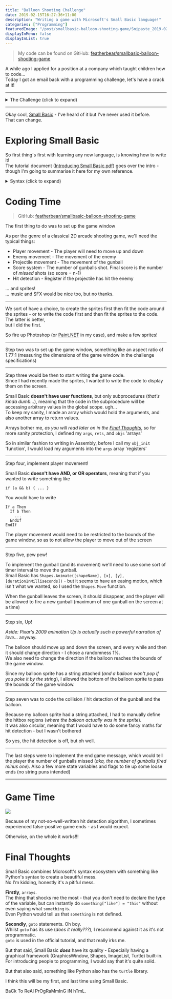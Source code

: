 ```yaml
---
title: "Balloon Shooting Challenge"
date: 2019-02-15T16:27:36+11:00
description: "Writing a game with Microsoft's Small Basic language!"
categories: ["Programming"]
featuredImage: "/post/smallbasic-balloon-shooting-game/Snipaste_2019-02-15_20-52-51.png"
displayInMenu: false
displayInList: true
---
```


> My code can be found on GitHub: [featherbear/smallbasic-balloon-shooting-game](https://github.com/featherbear/smallbasic-balloon-shooting-game)

A while ago I applied for a position at a company which taught children how to code...  
Today I got an email back with a programming challenge, let's have a crack at it!

---

<details>
<summary>The Challenge (click to expand)</summary>
<i>In order to solve the challenge you will need to download and learn a new (and very simple) coding language, I hope you will enjoy the challenge.

Please install the [Small Basic software](http://download.microsoft.com/download/C/A/F/CAF9E062-94D3-4003-80D9-44CDF7EC7BD9/SmallBasic.msi) and review the [tutorial](http://download.microsoft.com/download/9/0/6/90616372-C4BF-4628-BC82-BD709635220D/Introducing%20Small%20Basic.pdf).  
You can find more materials on the [Small Basic site](http://smallbasic.com/).  

**The Challenge**  
Develop a shooting game, the player goal is to shoot the balloon down.  

**Controls**

* The player can move the cannon up and down using the arrow keys
* To fire a bullet the player will press [SPACE].

**Rules**

* The balloon should move up and down randomly.
* The player can shoot one bullet at a time.
* Only when the bullet is out of the game then the player can shoot again.
* The game ends when the balloon is shot down, please show the amount of missed shots.
* The bullet speed should be 1.5 times the speed of the balloon.
* The balloon can change directions (up or down) at any time.
</i>
</details>

---

Okay cool, [Small Basic](http://smallbasic.com) - I've heard of it but I've never used it before.  
That can change.

# Exploring Small Basic
So first thing's first with learning any new language, is knowing how to write it!  
The tutorial document ([Introducing Small Basic.pdf](http://download.microsoft.com/download/9/0/6/90616372-C4BF-4628-BC82-BD709635220D/Introducing%20Small%20Basic.pdf)) goes over the intro - though I'm going to summarise it here for my own reference.

<details>
<summary>Syntax (click to expand)</summary>
## General
* No semicolons 🙃
* Variables are dynamically typed
* Strings and integers can be joined together (`"I am " + 19 + " years old!"`)
* Indentation is not important
* Commenting: `' Start with a single quote`

```
TextWindow.Write("Enter your name: ")
name = TextWindow.Read()
   TextWindow.WriteLine("Hello, " + name + "!")
' TextWindow.WriteLine("You won't see this line")
```


## Flow
* No switch-case
* If-Then-ElseIf-Then-Else-EndIf
* No OR, AND - We have to nest and stack If-Then and Else statement
* Logical operator EQ with single `=`
* Logical operator NEQ with `<>`


## Label:, Goto
* Yeah uh - no.

## Loops
### For-To-EndFor
```
For i = 1 To 24
  TextWindow.WriteLine(i)
EndFor
```

#### For-To-Step-EndFor
```
For i = 10 To 1 Step -1
  TextWindow.WriteLine(i)
EndFor
```
### While-EndWhile
```
number = 0
While (number < 100)
  number = number + 1
EndWhile
```

## Maths
* No modulo operator - Use `Math.Remainder(n, modulo)`
* Division returns a float

## Subroutines
```
Sub PrintTime
  TextWindow.WriteLine(Clock.Time)
EndSub
```

## Functions
* No functions exist

## Arrays
SmallBasic's `array` type is actually more like a dictionary, indexes can be integers and strings.  
Also doesn't look like we need to declare nor define our array variable. (***screams internally***)

Assignment of an array into another array is passed by copy, rather than reference

With that said, officially - indexing starts at 1 (ONE)


## Graphics
SmallBasic gives us `GraphicsWindow`, `Shape`, and `Turtle` to do our graphical mayhem.
Co-ordinates are anchored from the top left
</details>

# Coding Time
> GitHub: [featherbear/smallbasic-balloon-shooting-game](https://github.com/featherbear/smallbasic-balloon-shooting-game)


The first thing to do was to set up the game window

As per the genre of a classical 2D arcade shooting game, we'll need the typical things:

* Player movement - The player will need to move up and down
* Enemy movement - The movement of the enemy
* Projectile movement - The movement of the gunball
* Score system - The number of gunballs shot. Final score is the number of *missed* shots (so score = n-1)
* Hit detection - Register if the projectile has hit the enemy

... and sprites!  
... music and SFX would be nice too, but no thanks.

---

We sort of have a choice, to create the sprites first then fit the code around the sprites - or to write the code first and then fit the sprites to the code.  
The latter is better,  
but I did the first.

So fire up Photoshop (or [Paint.NET](https://www.getpaint.net/) in my case), and make a few sprites!

---

Step two was to set up the game window, something like an aspect ratio of 1.77:1 (measuring the dimensions of the game window in the challenge specifications)

---

Step three would be then to start writing the game code.  
Since I had recently made the sprites, I wanted to write the code to display them on the screen.

Small Basic **doesn't have user functions**, but only subprocedures (_that's kinda dumb..._), meaning that the code in the subprocedure will be accessing arbitrary values in the global scope. ugh...  
To keep my sanity, I made an array which would hold the arguments, and also another array to return values.

Arrays bother me, _as you will read later on in the [Final Thoughts](#final-thoughts)_, so for more sanity protection, I defined my `args`, `rets`, and `objs` 'arrays'

So in similar fashion to writing in Assembly, before I call my `obj_init` 'function', I would load my arguments into the `args` array 'registers'

--- 

Step four, implement player movement!

Small Basic **doesn't have AND, or OR operators**, meaning that if you wanted to write something like
```
if (a && b) { ... }
```
You would have to write 
```
If a Then
  If b Then
    ...
  EndIf
EndIf
```

The player movement would need to be restricted to the bounds of the game window, so as to not allow the player to move out of the screen

---

Step five, pew pew!

To implement the gunball (and its movement) we'll need to use some sort of timer interval to move the gunball.  
Small Basic has `Shapes.Animate([shapeName], [x], [y], [durationInMilliseconds])` - but it seems to have an easing motion, which isn't what we wanted, so I used the `Shapes.Move` function.

When the gunball leaves the screen, it should disappear, and the player will be allowed to fire a new gunball (maximum of one gunball on the screen at a time)

---

Step six, Up!

_Aside: Pixar's 2009 animation Up is actually such a powerful narration of love..._ anyway.

The balloon should move up and down the screen, and every while and then it should change direction - I chose a randomness 1%.  
We also need to change the direction if the balloon reaches the bounds of the game window.

Since my balloon sprite has a string attached (_and a balloon won't pop if you poke it by the string_), I allowed the bottom of the balloon sprite to pass the bounds of the game window.

---

Step seven was to code the collision / hit detection of the gunball and the balloon.

Because my balloon sprite had a string attached, I had to manually define the hitbox regions (_where the balloon actually was in the sprite_).  
It was also circular, meaning that I would have to do some fancy maths for hit detection - but I wasn't bothered

So yes, the hit detection is off, but oh well.

---

The last steps were to implement the end game message, which would tell the player the number of gunballs missed (_aka, the number of gunballs fired minus one_). Also a few more state variables and flags to tie up some loose ends (no string puns intended)


---

# Game Time
![](animation.gif)

Because of my not-so-well-written hit detection algorithm, I sometimes experienced false-positive game ends - as I would expect.  

Otherwise, on the whole it works!!!

# Final Thoughts
Small Basic combines Microsoft's syntax ecosystem with something like Python's syntax to create a beautiful mess.  
No I'm kidding, honestly it's a pitiful mess.  

**Firstly**, `arrays`.  
The thing that shocks me the most - that you don't need to declare the type of the variable, but can instantly do `something["like"] = "this"` without even saying what `something` is.  
Even Python would tell us that `something` is not defined.

**Secondly**, `goto` statements. Oh boy.  
Whilst `goto` has its use (_does it really???_), I recommend against it as it's not programmatic.  
`goto` is used in the official tutorial, and that really irks me.

But that said, Small Basic ***does*** have its quality - Especially having a graphical framework (GraphicsWindow, Shapes, ImageList, Turtle) built-in. For introducing people to programming, I would say that it's quite solid. 
 
But that also said, something like Python also has the `turtle` library.

I think this will be my first, and last time using Small Basic.

BaCk To ReAl PrOgRaMmInG iN hTmL.